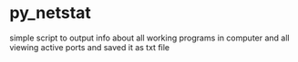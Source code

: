 # py_netstat
simple script to output info about all working programs in computer and all viewing active ports  and saved it as txt file
